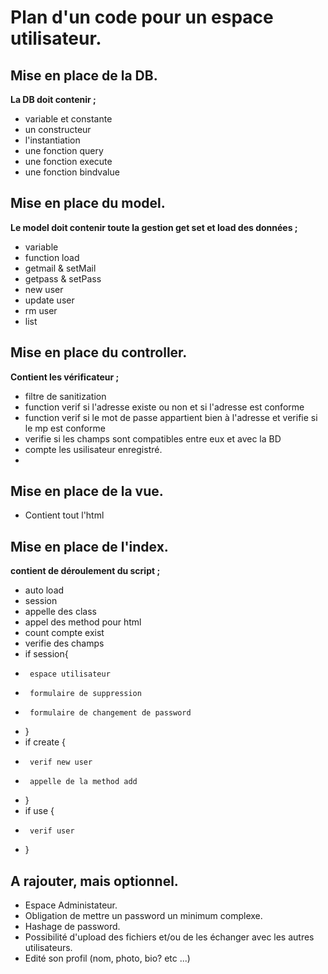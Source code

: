 Plan d'un code pour un espace utilisateur.
=========================================

Mise en place de la DB.
----------------------

**La DB doit contenir ;**

 *  variable et constante
 *  un constructeur
 *  l'instantiation
 *  une fonction query
 *  une fonction execute
 *  une fonction bindvalue

Mise en place du model.
-----------------------

**Le model doit contenir toute la gestion get set et load des données ;**

 *  variable
 *  function load
 *  getmail & setMail
 *  getpass & setPass
 *  new user
 *  update user
 *  rm user 
 *  list

Mise en place du controller.
---------------------------

**Contient les vérificateur ;**

 *  filtre de sanitization
 *  function verif si l'adresse existe ou non et si l'adresse est conforme
 *  function verif si le mot de passe appartient bien à l'adresse et verifie si le mp est conforme
 *  verifie si les champs sont compatibles entre eux et avec la BD
 *  compte les usilisateur enregistré.
 *  

Mise en place de la vue.
------------------------

* Contient tout l'html

Mise en place de l'index.
-------------------------

**contient de déroulement du script ;**

 *  auto load
 *  session
 *  appelle des class
 *  appel des method pour html
 *  count compte exist
 *  verifie des champs
 *  if session{
 *      espace utilisateur
 *      formulaire de suppression
 *      formulaire de changement de password
 *  }
 *  if create {
 *      verif new user
 *      appelle de la method add
 *  }
 *  if use {
 *      verif user
 *  }
 
 A rajouter, mais optionnel.
 ---------------------------
 
 * Espace Administateur.
 * Obligation de mettre un password un minimum complexe.
 * Hashage de password.
 * Possibilité d'upload des fichiers et/ou de les échanger avec les autres utilisateurs.
 * Edité son profil (nom, photo, bio? etc ...)
